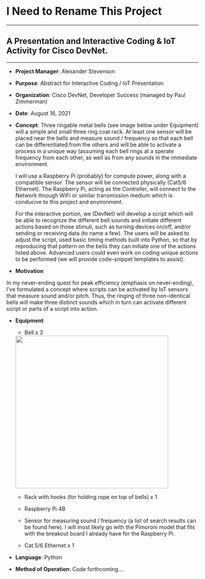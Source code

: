 # I Need to Rename This Project

---------------

## A Presentation and Interactive Coding & IoT Activity for Cisco DevNet.

---

- **Project Manager**: Alexander Stevenson							


- **Purpose**: Abstract for Interactive Coding / IoT Presentation


- **Organization**: Cisco DevNet, Developer Success (managed by Paul Zimmerman)


- **Date**: August 16, 2021


- **Concept**: Three ringable metal bells (see image below under Equipment) will a simple and small three ring coat rack. At least one sensor will be placed near the bells and measure sound / frequency so that each bell can be differentiated from the others and will be able to activate a process in a unique way (assuming each bell rings at a sperate frequency from each other, as well as from any sounds in the immediate environment.

	I will use a Raspberry Pi (probably) for compute power, along with a compatible sensor. The sensor will be connected physically (Cat5/6 Ethernet). The 	Raspberry Pi, acting as the Controller, will connect to the Network through WiFi or similar transmission medium which is conducive to this project and environment. 

	For the interactive portion, we (DevNet) will develop a script which will be able to recognize the different bell sounds and initiate different actions based on those stimuli, such as turning devices on/off, and/or sending or receiving data (to name a few). The users will be asked to adjust the script, used basic timing methods built into Python, so that by reproducing that pattern on the bells they can initiate one of the actions listed above. Advanced users could even work on coding unique actions to be performed (we will provide code-snippet templates to assist).

- **Motivation**

In my never-ending quest for peak efficiency (emphasis on never-ending), I’ve formulated a concept where scripts can be activated by IoT sensors that measure sound and/or pitch. Thus, the ringing of three non-identical bells will make three distinct sounds which in turn can activate different script or parts of a script into action.


- **Equipment**

	-	Bell x 3

	<img src="https://user-images.githubusercontent.com/27918923/130514323-ffc52509-00d8-4851-ac73-80bf04180a6c.jpeg" data-canonical-src="https://gyazo.com/eb5c5741b6a9a16c692170a41a49c858.png" width="400" height="400" />

	-	Rack with hooks (for holding rope on top of bells) x 1

	-	Raspberry Pi 4B

	-	Sensor for measuring sound / frequency (a list of search results can be found here). I will most likely go with the Pimoroni model that fits with the breakout board I already have for the Raspberry Pi.

	-	Cat 5/6 Ethernet x 1



- **Language**: Python

	
- **Method of Operation**: Code forthcoming….


